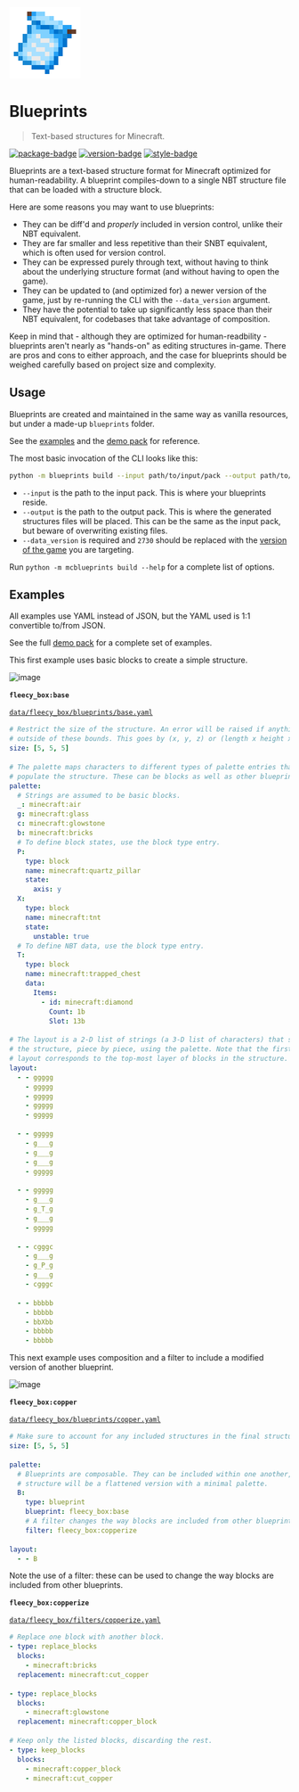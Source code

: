 ![logo]

# Blueprints

> Text-based structures for Minecraft.

[![package-badge]](https://pypi.python.org/pypi/mcblueprints/)
[![version-badge]](https://pypi.python.org/pypi/mcblueprints/)
[![style-badge]](https://github.com/ambv/black)

Blueprints are a text-based structure format for Minecraft optimized for human-readability. A blueprint compiles-down to a single NBT structure file that can be loaded with a structure block.

Here are some reasons you may want to use blueprints:

- They can be diff'd and _properly_ included in version control, unlike their NBT equivalent.
- They are far smaller and less repetitive than their SNBT equivalent, which is often used for version control.
- They can be expressed purely through text, without having to think about the underlying structure format (and without having to open the game).
- They can be updated to (and optimized for) a newer version of the game, just by re-running the CLI with the `--data_version` argument.
- They have the potential to take up significantly less space than their NBT equivalent, for codebases that take advantage of composition.

Keep in mind that - although they are optimized for human-readbility - blueprints aren't nearly as "hands-on" as editing structures in-game. There are pros and cons to either approach, and the case for blueprints should be weighed carefully based on project size and complexity.

## Usage

Blueprints are created and maintained in the same way as vanilla resources, but under a made-up `blueprints` folder.

See the [examples](#examples) and the [demo pack](https://github.com/Arcensoth/blueprints/tree/main/tests/datapacks/demo-datapack/data) for reference.

The most basic invocation of the CLI looks like this:

```bash
python -m blueprints build --input path/to/input/pack --output path/to/output/pack --data_version 2730
```

- `--input` is the path to the input pack. This is where your blueprints reside.
- `--output` is the path to the output pack. This is where the generated structures files will be placed. This can be the same as the input pack, but beware of overwriting existing files.
- `--data_version` is required and `2730` should be replaced with the [version of the game](https://minecraft.fandom.com/wiki/Data_version#List_of_data_versions) you are targeting.

Run `python -m mcblueprints build --help` for a complete list of options.

## Examples

All examples use YAML instead of JSON, but the YAML used is 1:1 convertible to/from JSON.

See the full [demo pack](https://github.com/Arcensoth/blueprints/tree/main/tests/datapacks/demo-datapack/data) for a complete set of examples.

This first example uses basic blocks to create a simple structure.

![image](https://user-images.githubusercontent.com/1885643/118862799-20da5f80-b8ac-11eb-9ad3-23b50f251e32.png)

**`fleecy_box:base`**

[`data/fleecy_box/blueprints/base.yaml`](https://github.com/Arcensoth/blueprints/blob/main/tests/datapacks/demo-datapack/data/fleecy_box/blueprints/base.yaml)

```yaml
# Restrict the size of the structure. An error will be raised if anything extends
# outside of these bounds. This goes by (x, y, z) or (length x height x width).
size: [5, 5, 5]

# The palette maps characters to different types of palette entries that describe how to
# populate the structure. These can be blocks as well as other blueprints.
palette:
  # Strings are assumed to be basic blocks.
  _: minecraft:air
  g: minecraft:glass
  c: minecraft:glowstone
  b: minecraft:bricks
  # To define block states, use the block type entry.
  P:
    type: block
    name: minecraft:quartz_pillar
    state:
      axis: y
  X:
    type: block
    name: minecraft:tnt
    state:
      unstable: true
  # To define NBT data, use the block type entry.
  T:
    type: block
    name: minecraft:trapped_chest
    data:
      Items:
        - id: minecraft:diamond
          Count: 1b
          Slot: 13b

# The layout is a 2-D list of strings (a 3-D list of characters) that says how to build
# the structure, piece by piece, using the palette. Note that the first section of the
# layout corresponds to the top-most layer of blocks in the structure.
layout:
  - - ggggg
    - ggggg
    - ggggg
    - ggggg
    - ggggg

  - - ggggg
    - g___g
    - g___g
    - g___g
    - ggggg

  - - ggggg
    - g___g
    - g_T_g
    - g___g
    - ggggg

  - - cgggc
    - g___g
    - g_P_g
    - g___g
    - cgggc

  - - bbbbb
    - bbbbb
    - bbXbb
    - bbbbb
    - bbbbb
```

This next example uses composition and a filter to include a modified version of another blueprint.

![image](https://user-images.githubusercontent.com/1885643/118862891-3c456a80-b8ac-11eb-94a7-763484c12069.png)

**`fleecy_box:copper`**

[`data/fleecy_box/blueprints/copper.yaml`](https://github.com/Arcensoth/blueprints/blob/main/tests/datapacks/demo-datapack/data/fleecy_box/blueprints/copper.yaml)

```yaml
# Make sure to account for any included structures in the final structure.
size: [5, 5, 5]

palette:
  # Blueprints are composable. They can be included within one another, and the final
  # structure will be a flattened version with a minimal palette.
  B:
    type: blueprint
    blueprint: fleecy_box:base
    # A filter changes the way blocks are included from other blueprints.
    filter: fleecy_box:copperize

layout:
  - - B
```

Note the use of a filter: these can be used to change the way blocks are included from other blueprints.

**`fleecy_box:copperize`**

[`data/fleecy_box/filters/copperize.yaml`](https://github.com/Arcensoth/blueprints/blob/main/tests/datapacks/demo-datapack/data/fleecy_box/filters/copperize.yaml)

```yaml
# Replace one block with another block.
- type: replace_blocks
  blocks:
    - minecraft:bricks
  replacement: minecraft:cut_copper

- type: replace_blocks
  blocks:
    - minecraft:glowstone
  replacement: minecraft:copper_block

# Keep only the listed blocks, discarding the rest.
- type: keep_blocks
  blocks:
    - minecraft:copper_block
    - minecraft:cut_copper
```

[logo]: ./logo.png
[package-badge]: https://img.shields.io/pypi/v/blueprints.svg
[version-badge]: https://img.shields.io/pypi/pyversions/blueprints.svg
[style-badge]: https://img.shields.io/badge/code%20style-black-000000.svg
